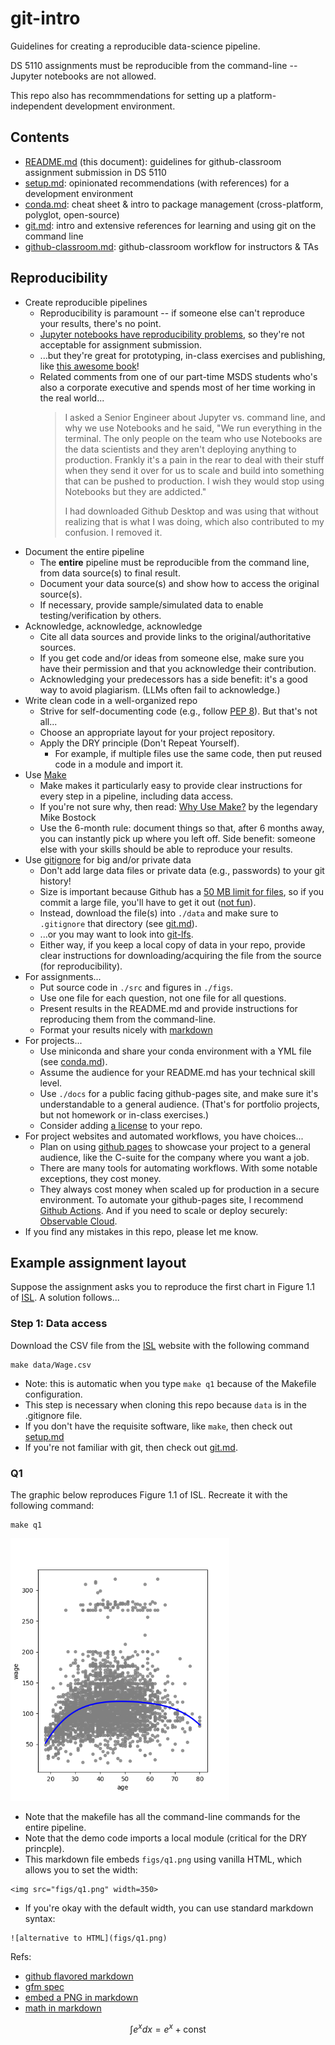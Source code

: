 # git-intro

Guidelines for creating a reproducible data-science pipeline.

DS 5110 assignments must be reproducible from the command-line -- Jupyter notebooks are not allowed.

This repo also has recommmendations for setting up a platform-independent development environment.

## Contents

* [README.md](README.md) (this document): guidelines for github-classroom assignment submission in DS 5110
* [setup.md](setup.md): opinionated recommendations (with references) for a development environment
* [conda.md](conda.md): cheat sheet & intro to package management (cross-platform, polyglot, open-source)
* [git.md](git.md): intro and extensive references for learning and using git on the command line
* [github-classroom.md](github-classroom.md): github-classroom workflow for instructors & TAs

## Reproducibility

* Create reproducible pipelines
  * Reproducibility is paramount -- if someone else can't reproduce your results, there's no point.
  * [Jupyter notebooks have reproducibility problems](https://www.nature.com/articles/d41586-021-01174-w),
  so they're not acceptable for assignment submission.
  * ...but they're great for prototyping, in-class exercises and publishing, 
  like [this awesome book](https://github.com/jakevdp/PythonDataScienceHandbook)!
  * Related comments from one of our part-time MSDS students who's also a corporate executive 
  and spends most of her time working in the real world...
    > I asked a Senior Engineer about Jupyter vs. command line, and why we use Notebooks and he said, "We run 
    > everything in the terminal. The only people on the team who use Notebooks are the data scientists and they 
    > aren't deploying anything to production. Frankly it's a pain in the rear to deal with their stuff when they 
    > send it over for us to scale and build into something that can be pushed to production. I wish they would stop 
    > using Notebooks but they are addicted."
    >
    > I had downloaded Github Desktop and was using that without realizing that is what I was doing, 
    > which also contributed to my confusion. I removed it.
* Document the entire pipeline
  * The **entire** pipeline must be reproducible from the command line, from data source(s) to final result.
  * Document your data source(s) and show how to access the original source(s). 
  * If necessary, provide sample/simulated data
  to enable testing/verification by others.
* Acknowledge, acknowledge, acknowledge
  * Cite all data sources and provide links to the original/authoritative sources.
  * If you get code and/or ideas from someone else, make sure you have their permission and 
  that you acknowledge their contribution.
  * Acknowledging your predecessors has a side benefit: it's a good way to avoid plagiarism. 
  (LLMs often fail to acknowledge.)
* Write clean code in a well-organized repo
  * Strive for self-documenting code (e.g., follow [PEP 8](https://peps.python.org/pep-0008/)). But that's not all...
  * Choose an appropriate layout for your project repository.
  * Apply the DRY principle (Don't Repeat Yourself). 
    * For example, if multiple files use the same code, then put reused code in a module and import it.
* Use [Make](https://www.gnu.org/software/make/)
  * Make makes it particularly easy to provide clear instructions for every step in a pipeline, including data access.
  * If you're not sure why, then read: [Why Use Make?](https://bost.ocks.org/mike/make/) by the legendary Mike Bostock
  * Use the 6-month rule: document things so that, after 6 months away, you can instantly pick up where you left off.
  Side benefit: someone else with your skills should be able to reproduce your results.
* Use [gitignore](https://git-scm.com/docs/gitignore) for big and/or private data
  * Don't add large data files or private data (e.g., passwords) to your git history! 
  * Size is important because Github has a [50 MB limit for files](https://docs.github.com/en/enterprise-cloud@latest/repositories/working-with-files/managing-large-files/about-large-files-on-github), 
  so if you commit a large file, you'll have to get it out ([not fun](https://docs.github.com/en/authentication/keeping-your-account-and-data-secure/removing-sensitive-data-from-a-repository)).
  * Instead, download the file(s) into `./data` and make sure to `.gitignore` that directory (see [git.md](git.md)).
  * ...or you may want to look into [git-lfs](https://docs.github.com/en/repositories/working-with-files/managing-large-files/configuring-git-large-file-storage).
  * Either way, if you keep a local copy of data in your repo, 
  provide clear instructions for downloading/acquiring the file from the source (for reproducibility).
* For assignments...
  * Put source code in `./src` and figures in `./figs`. 
  * Use one file for each question, not one file for all questions.
  * Present results in the README.md and provide instructions for reproducing them from the command-line.
  * Format your results nicely with [markdown](https://docs.github.com/en/get-started/writing-on-github/getting-started-with-writing-and-formatting-on-github/basic-writing-and-formatting-syntax)
* For projects...
  * Use miniconda and share your conda environment with a YML file (see [conda.md](conda.md)).
  * Assume the audience for your README.md has your technical skill level.
  * Use `./docs` for a public facing github-pages site, and make sure it's understandable to a general audience.
  (That's for portfolio projects, but not homework or in-class exercises.)
  * Consider adding [a license](https://docs.github.com/en/repositories/managing-your-repositorys-settings-and-features/customizing-your-repository/licensing-a-repository) to your repo.
* For project websites and automated workflows, you have choices...
  * Plan on using [github pages](https://docs.github.com/en/pages/quickstart) to showcase your project
  to a general audience, like the C-suite for the company where you want a job.
  * There are many tools for automating workflows. With some notable exceptions, they cost money. 
  * They always cost money when scaled up for production in a secure environment.
  To automate your github-pages site, I recommend [Github Actions](https://docs.github.com/en/actions).
  And if you need to scale or deploy securely: [Observable Cloud](https://observablehq.com/platform/cloud).
* If you find any mistakes in this repo, please let me know.

## Example assignment layout

Suppose the assignment asks you to reproduce the first chart in Figure 1.1 of 
[ISL](https://www.statlearning.com/). A solution follows...

### Step 1: Data access

Download the CSV file from the [ISL](http://statlearning.com) website with the following command
```
make data/Wage.csv
```

* Note: this is automatic when you type `make q1` because of the Makefile configuration.
* This step is necessary when cloning this repo because `data` is in the .gitignore file.
* If you don't have the requisite software, like `make`, then check out [setup.md](setup.md)
* If you're not familiar with git, then check out [git.md](git.md).

### Q1

The graphic below reproduces Figure 1.1 of ISL. Recreate it with the following command:
```
make q1
```

<img src="figs/q1.png" width=350>

* Note that the makefile has all the command-line commands for the entire pipeline.
* Note that the demo code imports a local module (critical for the DRY princple).
* This markdown file embeds `figs/q1.png` using vanilla HTML, which allows you to set the width:
```
<img src="figs/q1.png" width=350>
```
* If you're okay with the default width, you can use standard markdown syntax:
```
![alternative to HTML](figs/q1.png)
```
Refs:
  * [github flavored markdown](https://docs.github.com/en/get-started/writing-on-github/getting-started-with-writing-and-formatting-on-github/basic-writing-and-formatting-syntax)
  * [gfm spec](https://github.github.com/gfm/)
  * [embed a PNG in markdown](https://docs.github.com/en/get-started/writing-on-github/getting-started-with-writing-and-formatting-on-github/basic-writing-and-formatting-syntax#images)
  * [math in markdown](https://docs.github.com/en/get-started/writing-on-github/working-with-advanced-formatting/writing-mathematical-expressions)

$$
\int e^x dx = e^x + \mathrm{const}
$$

